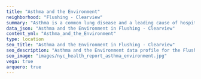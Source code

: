 ```yaml
---
title: "Asthma and the Environment"
neighborhood: "Flushing - Clearview"
summary: "Asthma is a common lung disease and a leading cause of hospitalizations for children under 15 years old. This report provides a summary of asthma indicators by neighborhood. It also describes housing and neighborhood characteristics that can make asthma worse."
data_json: "Asthma and the Environment in Flushing - Clearview"
content_yml: "Asthma_and_the_Environment"
type: location
seo_title: "Asthma and the Environment in Flushing - Clearview"
seo_description: "Asthma and the Environment data profile for the Flushing - Clearview neighborhood of NYC."
seo_image: "images/nyc_health_report_asthma_environment.jpg"
vega: true
arquero: true
---
```

